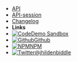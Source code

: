 -   [API](api/)
-   [API-session](api/v1/session)
-   [Changelog](changelog)
-   **Links**
-   [![Code](assets/img/code.svg)Demo Sandbox](https://codesandbox.io/s/xv36w4695o)
-   [![Github](assets/img/github.svg)Github](https://github.com/jhildenbiddle/docsify-themeable)
-   [![NPM](assets/img/npm.svg)NPM](https://www.npmjs.com/package/docsify-themeable)
-   [![Twitter](assets/img/twitter.svg)@jhildenbiddle](http://twitter.com/jhildenbiddle)

